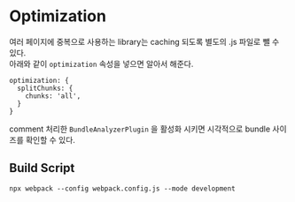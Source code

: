 # Optimization

여러 페이지에 중복으로 사용하는 library는 caching 되도록 별도의 .js 파일로 뺄 수 있다.\
아래와 같이 `optimization` 속성을 넣으면 알아서 해준다.

```
optimization: {
  splitChunks: {
    chunks: 'all',
  }
}
```

comment 처리한 `BundleAnalyzerPlugin` 을 활성화 시키면 시각적으로 bundle 사이즈를 확인할 수 있다.

## Build Script

`npx webpack --config webpack.config.js --mode development`

